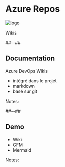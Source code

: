 <!-- .slide: class="transition bg-pink" -->
# Azure Repos
![logo](./assets/images/services/repos/logo.svg)

Wikis

##--##
## Documentation
Azure DevOps Wikis

- intégré dans le projet
- markdown
- basé sur git


Notes:

##--##
## Demo

- Wiki
- GFM
- Mermaid

Notes:

